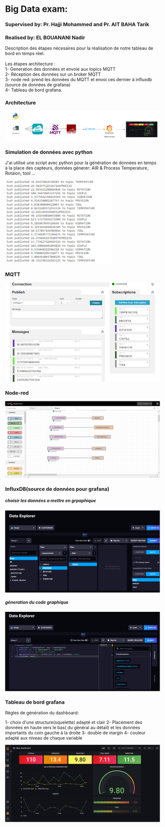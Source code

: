 # Big Data exam: 
### Supervised by: Pr. Hajji Mohammed and Pr. AIT BAHA Tarik
### Realised by: EL BOUANANI Nadir

Description des étapes nécesaires pour la réalisation de notre tableau de bord  en temps réel.</br></br>
 Les étapes architecture :</br>
1- Generation des données et envoie aux topics MQTT</br>
2-  Réception des données sur un broker MQTT</br>
3- node red: prend les données du MQTT et envoi ces dernier à influxdb</br>
(source de données de grafana)</br>
4- Tableau de bord grafana.</br>

### Architecture

![alt text](https://github.com/nadir1805/big-data-exam/blob/main/architecture%20examen.png)

### Simulation de données avec python

J'ai utilisé une script avec python pour la génération de données en temps à la place des capteurs, données génerer: AIR & Process Temperature, Rotaion, tool ...</br>

![alt text](https://github.com/nadir1805/big-data-exam/blob/main/simulation.PNG)

### MQTT

![alt text](https://github.com/nadir1805/big-data-exam/blob/main/MQTT.png)

### Node-red

![alt text](https://github.com/nadir1805/big-data-exam/blob/main/Node-Red.png)

### InfluxDB(source de données pour grafana)

##### choisir les données a mettre en grpaphique 

![alt text](https://github.com/nadir1805/big-data-exam/blob/main/InfluxDB.png)

##### géneration du code graphique

![alt text](https://github.com/nadir1805/big-data-exam/blob/main/InfluxDB2.png)

### Tableau de bord grafana

Règles de génération du dashboard:

1- choix d'une structure(squelette) adapté et clair
2- Placement des données en haute vers le bas( du général au détail) et les données importants du coin gauche à la droite
3- double de margin 
4- couleur adapté aux niveau de chaque variable


![alt text](https://github.com/nadir1805/big-data-exam/blob/main/GRAFANA.png)
